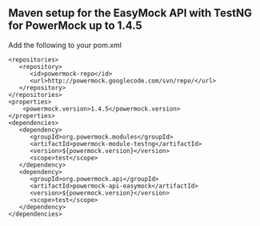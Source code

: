 ## Maven setup for the EasyMock API with TestNG for PowerMock up to 1.4.5 ##
Add the following to your pom.xml

```
<repositories>
   <repository>
      <id>powermock-repo</id>
      <url>http://powermock.googlecode.com/svn/repo/</url>
   </repository>
</repositories>
<properties>
    <powermock.version>1.4.5</powermock.version>
</properties>
<dependencies>
   <dependency>
      <groupId>org.powermock.modules</groupId>
      <artifactId>powermock-module-testng</artifactId>
      <version>${powermock.version}</version>
      <scope>test</scope>
   </dependency>
   <dependency>
      <groupId>org.powermock.api</groupId>
      <artifactId>powermock-api-easymock</artifactId>
      <version>${powermock.version}</version>
      <scope>test</scope>
   </dependency>  
</dependencies>
```